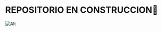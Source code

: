 # REPOSITORIO EN CONSTRUCCION👋
![Alt](https://encrypted-tbn0.gstatic.com/images?q=tbn:ANd9GcQTLtpjGwmQQGpmwRYw8bRQ2yq6IKg6vim2XA&usqp=CAU)
